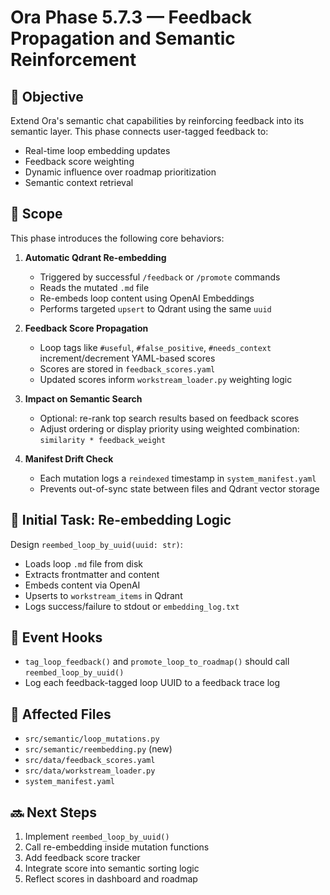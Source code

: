 # Ora Phase 5.7.3 — Feedback Propagation and Semantic Reinforcement

## 🎯 Objective
Extend Ora's semantic chat capabilities by reinforcing feedback into its semantic layer. This phase connects user-tagged feedback to:
- Real-time loop embedding updates
- Feedback score weighting
- Dynamic influence over roadmap prioritization
- Semantic context retrieval

## 🧱 Scope
This phase introduces the following core behaviors:

1. **Automatic Qdrant Re-embedding**
   - Triggered by successful `/feedback` or `/promote` commands
   - Reads the mutated `.md` file
   - Re-embeds loop content using OpenAI Embeddings
   - Performs targeted `upsert` to Qdrant using the same `uuid`

2. **Feedback Score Propagation**
   - Loop tags like `#useful`, `#false_positive`, `#needs_context` increment/decrement YAML-based scores
   - Scores are stored in `feedback_scores.yaml`
   - Updated scores inform `workstream_loader.py` weighting logic

3. **Impact on Semantic Search**
   - Optional: re-rank top search results based on feedback scores
   - Adjust ordering or display priority using weighted combination: `similarity * feedback_weight`

4. **Manifest Drift Check**
   - Each mutation logs a `reindexed` timestamp in `system_manifest.yaml`
   - Prevents out-of-sync state between files and Qdrant vector storage

## 🧪 Initial Task: Re-embedding Logic

Design `reembed_loop_by_uuid(uuid: str)`:
- Loads loop `.md` file from disk
- Extracts frontmatter and content
- Embeds content via OpenAI
- Upserts to `workstream_items` in Qdrant
- Logs success/failure to stdout or `embedding_log.txt`

## 🔁 Event Hooks
- `tag_loop_feedback()` and `promote_loop_to_roadmap()` should call `reembed_loop_by_uuid()`
- Log each feedback-tagged loop UUID to a feedback trace log

## 📂 Affected Files
- `src/semantic/loop_mutations.py`
- `src/semantic/reembedding.py` (new)
- `src/data/feedback_scores.yaml`
- `src/data/workstream_loader.py`
- `system_manifest.yaml`

## 🔜 Next Steps
1. Implement `reembed_loop_by_uuid()`
2. Call re-embedding inside mutation functions
3. Add feedback score tracker
4. Integrate score into semantic sorting logic
5. Reflect scores in dashboard and roadmap 